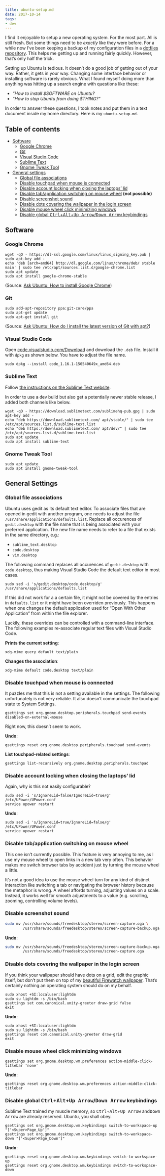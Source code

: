 ```yaml
---
title: ubuntu-setup.md
date: 2017-10-14
tags:
- dev
---
```

I find it enjoyable to setup a new operating system. For the most part. All is still fresh. But some things need to be *exactly* like they were before. For a while now I’ve been keeping a backup of my configuration files in a [dotfiles repository](https://github.com/kleinfreund/dotfiles). This helps me getting up and running fairly quickly. However, that’s only half the trick.

Setting up Ubuntu is tedious. It doesn’t do a good job of getting out of your way. Rather, it gets in your way. Changing some interface behavior or installing software is rarely obvious. What I found myself doing more than anything was hitting up a search engine with questions like these:

- *“How to install <var>$SOFTWARE</var> on Ubuntu?*
- *“How to stop Ubuntu from doing <var>$THING</var>?”*

In order to answer these questions, I took notes and put them in a text document inside my home directory. Here is my `ubuntu-setup.md`.

## Table of contents

- [Software](#software)
  - [Google Chrome](#google-chrome)
  - [Git](#git)
  - [Visual Studio Code](#visual-studio-code)
  - [Sublime Text](#sublime-text)
  - [Gnome Tweak Tool](#gnome-tweak-tool)
- [General settings](#general-settings)
  - [Global file associations](#global-file-associations)
  - [Disable touchpad when mouse is connected](#disable-touchpad-when-mouse-is-connected)
  - [Disable account locking when closing the laptops’ lid](#disable-account-locking-when-closing-the-laptops-lid)
  - [Disable tab/application switching on mouse wheel](#disable-tab-application-switching-on-mouse-wheel) **(not possible)**
  - [Disable screenshot sound](#disable-screenshot-sound)
  - [Disable dots covering the wallpaper in the login screen](#disable-dots-covering-the-wallpaper-in-the-login-screen)
  - [Disable mouse wheel click minimizing windows](#disable-mouse-wheel-click-minimizing-windows)
  - [Disable global <kbd>Ctrl</kbd>+<kbd>Alt</kbd>+<kbd>Up Arrow</kbd>/<kbd>Down Arrow</kbd> keybindings](#disable-global-kbd-ctrl-kbd-kbd-alt-kbd-kbd-up-arrow-kbd-wbr-kbd-down-arrow-kbd-keybindings)

## Software

### Google Chrome

```
wget -qO - https://dl-ssl.google.com/linux/linux_signing_key.pub | sudo apt-key add -
echo 'deb [arch=amd64] http://dl.google.com/linux/chrome/deb/ stable main' | sudo tee /etc/apt/sources.list.d/google-chrome.list
sudo apt update
sudo apt install google-chrome-stable
```

(Source: [Ask Ubuntu: How to install Google Chrome](https://askubuntu.com/a/510186))

### Git

```
sudo add-apt-repository ppa:git-core/ppa
sudo apt-get update
sudo apt-get install git
```

(Source: [Ask Ubuntu: How do I install the latest version of Git with apt?](https://askubuntu.com/a/568596/337853))

### Visual Studio Code

Open [code.visualstudio.com/Download](https://code.visualstudio.com/Download) and download the `.deb` file. Install it with `dpkg` as shown below. You have to adjust the file name.

```
sudo dpkg --install code_1.16.1-150540649x_amd64.deb
```

### Sublime Text

Follow [the instructions on the Sublime Text website](https://www.sublimetext.com/docs/3/linux_repositories.html).

In order to use a dev build but also get a potentially newer stable release, I added both channels like below.

```
wget -qO - https://download.sublimetext.com/sublimehq-pub.gpg | sudo apt-key add -
echo "deb https://download.sublimetext.com/ apt/stable/" | sudo tee /etc/apt/sources.list.d/sublime-text.list
echo "deb https://download.sublimetext.com/ apt/dev/" | sudo tee /etc/apt/sources.list.d/sublime-text.list
sudo apt update
sudo apt install sublime-text
```

### Gnome Tweak Tool

```
sudo apt update
sudo apt install gnome-tweak-tool
```


## General Settings

### Global file associations

Ubuntu uses gedit as its default text editor. To associate files that are opened in gedit with another program, one needs to adjust the file `/usr/share/applications/defaults.list`. Replace all occurences of `gedit.desktop` with the file name that is being associated with your preferred application. The new file name needs to refer to a file that exists in the same directory, e.g.:

- `sublime_text.desktop`
- `code.desktop`
- `vim.desktop`

The following command replaces all occurences of `gedit.desktop` with `code.desktop`, thus making Visual Studio Code the default text editor in most cases.

```
sudo sed -i 's/gedit.desktop/code.desktop/g' /usr/share/applications/defaults.list
```

If this did not work for a a certain file, it might not be covered by the entries in `defaults.list` or it might have been overriden previously. This happens when one changes the default application used for “Open With Other Application” from within the file explorer.

Luckily, these overrides can be controlled with a command-line interface. The following examples re-associate regular text files with Visual Studio Code.

**Prints the current setting**:

```
xdg-mime query default text/plain
```

**Changes the association**:

```
xdg-mime default code.desktop text/plain
```

### Disable touchpad when mouse is connected

It puzzles me that this is not a setting available in the settings. The following unfortunately is not very reliable. It also doesn’t communicate the touchpad state to System Settings.

```
gsettings set org.gnome.desktop.peripherals.touchpad send-events disabled-on-external-mouse
```

Right now, this doesn’t seem to work.

**Undo**:

```
gsettings reset org.gnome.desktop.peripherals.touchpad send-events
```

**List touchpad-related settings**:

```
gsettings list-recursively org.gnome.desktop.peripherals.touchpad
```

### Disable account locking when closing the laptops’ lid

Again, why is this not easily configurable?

```
sudo sed -i 's/IgnoreLid=false/IgnoreLid=true/g' /etc/UPower/UPower.conf
service upower restart
```

**Undo**:

```
sudo sed -i 's/IgnoreLid=true/IgnoreLid=false/g' /etc/UPower/UPower.conf
service upower restart
```

### Disable tab/application switching on mouse wheel

This one isn’t currently possible. This feature is very annoying to me, as I use my mouse wheel to open links in a new tab very often. This behavior makes me switch browser tabs by accident just by turning the mouse wheel a little.

It’s not a good idea to use the mouse wheel turn for any kind of distinct interaction like switching a tab or navigating the browser history because the metaphor is wrong. A wheel affords turning, adjusting values on a scale. Instead, it works well for smooth adjustments to a value (e.g. scrolling, zooming, controlling volume levels).

### Disable screenshot sound

```sh
sudo mv /usr/share/sounds/freedesktop/stereo/screen-capture.oga \
        /usr/share/sounds/freedesktop/stereo/screen-capture-backup.oga
```

**Undo**:

```sh
sudo mv /usr/share/sounds/freedesktop/stereo/screen-capture-backup.oga \
        /usr/share/sounds/freedesktop/stereo/screen-capture.oga
```

### Disable dots covering the wallpaper in the login screen

If you think your wallpaper should have dots on a grid, edit the graphic itself, but don’t put them on top of my [beautiful Firewatch wallpaper](http://blog.camposanto.com/post/138965082204/firewatch-launch-wallpaper-when-we-redid-the). That’s certainly nothing an operating system should do on my behalf.

```
sudo xhost +SI:localuser:lightdm
sudo su lightdm -s /bin/bash
gsettings set com.canonical.unity-greeter draw-grid false
exit
```

**Undo**:

```
sudo xhost +SI:localuser:lightdm
sudo su lightdm -s /bin/bash
gsettings reset com.canonical.unity-greeter draw-grid
exit
```

### Disable mouse wheel click minimizing windows

```
gsettings set org.gnome.desktop.wm.preferences action-middle-click-titlebar 'none'
```

**Undo**:

```
gsettings reset org.gnome.desktop.wm.preferences action-middle-click-titlebar
```

### Disable global <kbd>Ctrl</kbd>+<kbd>Alt</kbd>+<kbd>Up Arrow</kbd>/<wbr><kbd>Down Arrow</kbd> keybindings

Sublime Text trained my muscle memory, so <kbd>Ctrl</kbd>+<kbd>Alt</kbd>+<kbd>Up Arrow</kbd> and<kbd>Down Arrow</kbd> are already reserved. Ubuntu, you shall obey.

```
gsettings set org.gnome.desktop.wm.keybindings switch-to-workspace-up "['<Super>Page_Up']"
gsettings set org.gnome.desktop.wm.keybindings switch-to-workspace-down "['<Super>Page_Down']"
```

**Undo**:

```
gsettings reset org.gnome.desktop.wm.keybindings switch-to-workspace-up
gsettings reset org.gnome.desktop.wm.keybindings switch-to-workspace-down
```
